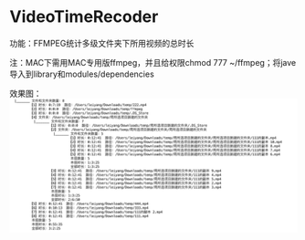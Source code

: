# VideoTimeRecoder
功能：FFMPEG统计多级文件夹下所用视频的总时长

注：MAC下需用MAC专用版ffmpeg，并且给权限chmod 777 ~/ffmpeg；将jave导入到library和modules/dependencies

效果图：
![image](https://github.com/PhoeBe-NanMu/VideoTimeRecoder/blob/master/Screenshot/Xnip2018-11-05_11-25-34.png)
